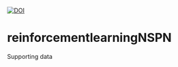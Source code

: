[![DOI](https://zenodo.org/badge/191546178.svg)](https://zenodo.org/badge/latestdoi/191546178)

# reinforcementlearningNSPN

Supporting data 
